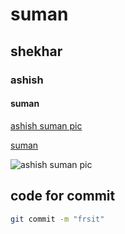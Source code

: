 # suman
## shekhar
### ashish
#### suman


[ashish suman pic](https://ashishsuman.me/assets/images/1687891321401.png)

[suman](https://sumanshekhar.in)

![ashish suman pic](https://ashishsuman.me/assets/images/1687891321401.png)

## code for commit

```bash
git commit -m "frsit"

```